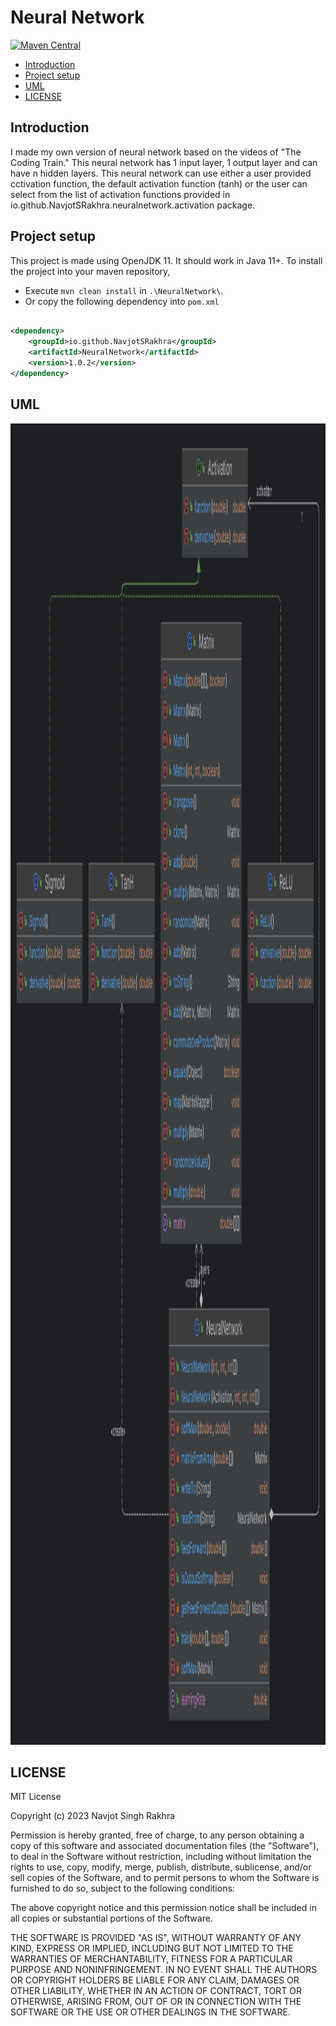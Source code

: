 # Neural Network

[![Maven Central](https://img.shields.io/maven-central/v/io.github.NavjotSRakhra/NeuralNetwork.svg?label=Maven%20Central)](https://search.maven.org/search?q=g:%22io.github.NavjotSRakhra%22%20AND%20a:%22NeuralNetwork%22)

* [Introduction](#introduction)
* [Project setup](#project-setup)
* [UML](#uml)
* [LICENSE](#license)

## Introduction

I made my own version of neural network based on the videos of "The Coding Train."
This neural network has 1 input layer, 1 output layer and can have n hidden layers.
This neural network can use either a user provided cctivation function, the default
activation function (tanh) or the user can select from the list of activation functions
provided in io.github.NavjotSRakhra.neuralnetwork.activation package.

## Project setup

This project is made using OpenJDK 11. It should work in Java 11+.
To install the project into your maven repository,

- Execute `mvn clean install` in `.\NeuralNetwork\`.
- Or copy the following dependency into `pom.xml`

```xml

<dependency>
    <groupId>io.github.NavjotSRakhra</groupId>
    <artifactId>NeuralNetwork</artifactId>
    <version>1.0.2</version>
</dependency>
```

## UML

<img height="2114" src=".\resources\UML.png" width="2002"/>

## LICENSE

MIT License

Copyright (c) 2023 Navjot Singh Rakhra

Permission is hereby granted, free of charge, to any person obtaining a copy
of this software and associated documentation files (the "Software"), to deal
in the Software without restriction, including without limitation the rights
to use, copy, modify, merge, publish, distribute, sublicense, and/or sell
copies of the Software, and to permit persons to whom the Software is
furnished to do so, subject to the following conditions:

The above copyright notice and this permission notice shall be included in all
copies or substantial portions of the Software.

THE SOFTWARE IS PROVIDED "AS IS", WITHOUT WARRANTY OF ANY KIND, EXPRESS OR
IMPLIED, INCLUDING BUT NOT LIMITED TO THE WARRANTIES OF MERCHANTABILITY,
FITNESS FOR A PARTICULAR PURPOSE AND NONINFRINGEMENT. IN NO EVENT SHALL THE
AUTHORS OR COPYRIGHT HOLDERS BE LIABLE FOR ANY CLAIM, DAMAGES OR OTHER
LIABILITY, WHETHER IN AN ACTION OF CONTRACT, TORT OR OTHERWISE, ARISING FROM,
OUT OF OR IN CONNECTION WITH THE SOFTWARE OR THE USE OR OTHER DEALINGS IN THE
SOFTWARE.
